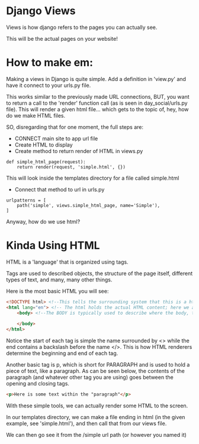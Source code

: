 
# Django Views

Views is how django refers to the pages you can actually see.

This will be the actual pages on your website!

# How to make em:

Making a views in Django is quite simple. Add a definition in 'view.py' and have it connect to 
your urls.py file.

This works similar to the previously made URL connections, BUT, you want to return a call
to the 'render' function call (as is seen in day_social/urls.py file). This will render
a given html file... which gets to the topic of, hey, how do we make HTML files.

SO, disregarding that for one moment, the full steps are:

- CONNECT main site to app url file
- Create HTML to display
- Create method to return render of HTML in views.py
```
def simple_html_page(request):
    return render(request, 'simple.html', {})
```
This will look inside the templates directory for a file called simple.html
- Connect that method to url in urls.py
```
urlpatterns = [
    path('simple', views.simple_html_page, name='Simple'),
]
```

Anyway, how do we use html?

# Kinda Using HTML

HTML is a 'language' that is organized using tags.

Tags are used to described objects, the structure of the page itself, different types of text, 
and many, many other things.

Here is the most basic HTML you will see:

```html
<!DOCTYPE html> <!--This tells the surrounding system that this is a html file-->
<html lang="en"> <!-- The html holds the actual HTML content; here we also see the use of an attribute!-->
    <body> <!--The BODY is typically used to describe where the body, the actual WORK of the file is going to go -->
       
    </body>
</html>

```
Notice the start of each tag is simple the name surrounded by <> while the end contains a backslash before the name </>.
This is how HTML renderers determine the beginning and end of each tag.

Another basic tag is p, which is short for PARAGRAPH and is used to hold a piece of text, like a paragraph.
As can be seen below, the contents of the paragraph (and whatever other tag you are using)
goes between the opening and closing tags.

```html
<p>Here is some text within the "paragraph"</p>
```

With these simple tools, we can actually render some HTML to the screen.

In our templates directory, we can make a file ending in html (in the given example, see 'simple.html'), and
then call that from our views file.

We can then go see it from the /simple url path (or however you named it)
